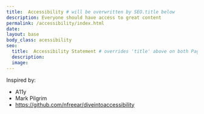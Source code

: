 ```yaml
---
title:  Accessibility # will be overwritten by SEO.title below
description: Everyone should have access to great content
permalink: /accessibility/index.html
date:
layout: base
body_class: acessibility
seo:
  title:  Accessibility Statement # overrides 'title' above on both Page and META
  description:
  image:
---
```



Inspired by:
- A11y
- Mark Pilgrim
- https://github.com/nfreear/diveintoaccessibility
